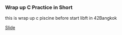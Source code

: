 ### Wrap up C Practice in Short
this is wrap up c piscine before start libft in 42Bangkok

[Slide](https://www.canva.com/design/DAE4ZvLjr7w/oE1hje5-iq0rjhNtO2T8hw/view?utm_content=DAE4ZvLjr7w&utm_campaign=designshare&utm_medium=link&utm_source=publishsharelink)